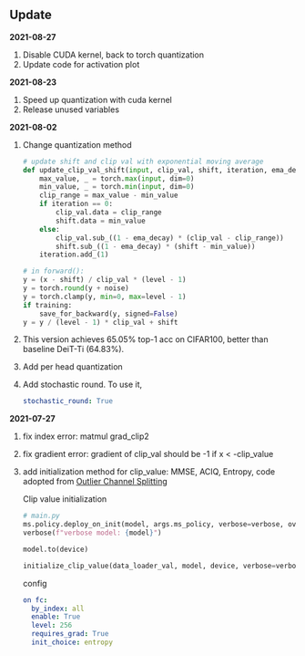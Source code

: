 ## Update

**2021-08-27**

1. Disable CUDA kernel, back to torch quantization
2. Update code for activation plot

**2021-08-23**

1. Speed up quantization with cuda kernel
2. Release unused variables



**2021-08-02**

1. Change quantization method

   ```python
   # update shift and clip val with exponential moving average
   def update_clip_val_shift(input, clip_val, shift, iteration, ema_decay):
       max_value, _ = torch.max(input, dim=0)
       min_value, _ = torch.min(input, dim=0)
       clip_range = max_value - min_value
       if iteration == 0:
           clip_val.data = clip_range
           shift.data = min_value
       else:
           clip_val.sub_((1 - ema_decay) * (clip_val - clip_range))
           shift.sub_((1 - ema_decay) * (shift - min_value))
       iteration.add_(1)
   
   # in forward():
   y = (x - shift) / clip_val * (level - 1)
   y = torch.round(y + noise)
   y = torch.clamp(y, min=0, max=level - 1)
   if training:
       save_for_backward(y, signed=False)
   y = y / (level - 1) * clip_val + shift
   ```

2. This version achieves 65.05% top-1 acc on CIFAR100, better than baseline DeiT-Ti (64.83%).

3. Add per head quantization

4. Add stochastic round. To use it, 

   ```yaml
   stochastic_round: True
   ```



**2021-07-27**

1. fix index error: matmul grad_clip2

2. fix gradient error: gradient of clip_val should be -1 if x < -clip_value

3. add initialization method for clip_value: MMSE, ACIQ, Entropy, code adopted from [Outlier Channel Splitting](https://github.com/cornell-zhang/dnn-quant-ocs)

   Clip value initialization

   ```python
   # main.py
   ms.policy.deploy_on_init(model, args.ms_policy, verbose=verbose, override_verbose=True)
   verbose(f"verbose model: {model}")
   
   model.to(device)
   
   initialize_clip_value(data_loader_val, model, device, verbose=verbose)	
   ```

   config

   ```yaml
   on fc:
     by_index: all
     enable: True
     level: 256
     requires_grad: True
     init_choice: entropy
   ```

   

